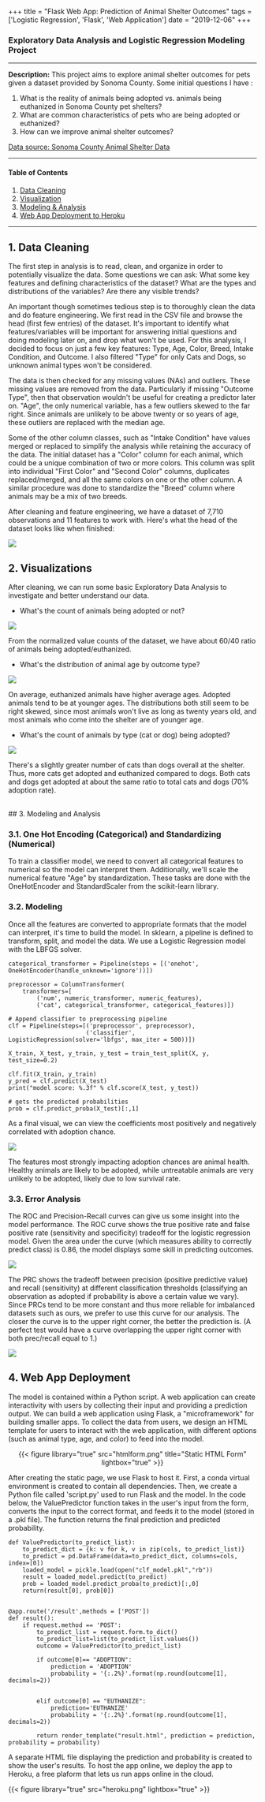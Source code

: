 +++
title = "Flask Web App: Prediction of Animal Shelter Outcomes"
tags = ['Logistic Regression', 'Flask', 'Web Application']
date = "2019-12-06"
+++
### Exploratory Data Analysis and Logistic Regression Modeling Project
<!-- ## [**View the app here**](https://animal-shelter-prediction.herokuapp.com) -->

---

**Description:** 
This project aims to explore animal shelter outcomes for pets given a dataset provided by Sonoma County. Some initial questions I have : 
1. What is the reality of animals being adopted vs. animals being euthanized in Sonoma County pet shelters? 
2. What are common characteristics of pets who are being adopted or euthanized?
3. How can we improve animal shelter outcomes?

[Data source: Sonoma County Animal Shelter Data](https://data.sonomacounty.ca.gov/Government/Animal-Shelter-Intake-and-Outcome/924a-vesw)

---

#### Table of Contents

1. [Data Cleaning](#1-data-cleaning)
2. [Visualization](#2-visualizations)
3. [Modeling & Analysis](#3-modeling-and-analysis)
4. [Web App Deployment to Heroku](#4-web-app-deployment)
---

## 1. Data Cleaning 

The first step in analysis is to read, clean, and organize in order to potentially visualize the data. Some questions we can ask: What some key features and defining characteristics of the dataset? What are the types and distributions of the variables? Are there any visible trends?

An important though sometimes tedious step is to thoroughly clean the data and do feature engineering. We first read in the CSV file and browse the head (first few entries) of the dataset. It's important to identify what features/variables will be important for answering initial questions and doing modeling later on, and drop what won't be used. For this analysis, I decided to focus on just a few key features: Type, Age, Color, Breed, Intake Condition, and Outcome. I also filtered "Type" for only Cats and Dogs, so unknown animal types won't be considered. 

The data is then checked for any missing values (NAs) and outliers. These missing values are removed from the data. Particularly if missing "Outcome Type", then that observation wouldn't be useful for creating a predictor later on. "Age", the only numerical variable, has a few outliers skewed to the far right. Since animals are unlikely to be above twenty or so years of age, these outliers are replaced with the median age.

Some of the other column classes, such as "Intake Condition" have values merged or replaced to simplify the analysis while retaining the accuracy of the data. The initial dataset has a "Color" column for each animal, which could be a unique combination of two or more colors. This column was split into individual "First Color" and "Second Color" columns, duplicates replaced/merged, and all the same colors on one or the other column. A similar procedure was done to standardize the "Breed" column where animals may be a mix of two breeds.

After cleaning and feature engineering, we have a dataset of 7,710 observations and 11 features to work with. Here's what the head of the dataset looks like when finished:

![](https://github.com/EricaXia/shelter/raw/master/imgs/eda1.PNG)


## 2. Visualizations

After cleaning, we can run some basic Exploratory Data Analysis to investigate and better understand our data. 

- What's the count of animals being adopted or not?

![](https://github.com/EricaXia/shelter/raw/master/imgs/eda0.PNG)

From the normalized value counts of the dataset, we have about 60/40 ratio of animals being adopted/euthanized.

- What's the distribution of animal age by outcome type?

![](https://github.com/EricaXia/shelter/raw/master/imgs/eda3.PNG)

On average, euthanized animals have higher average ages. Adopted animals tend to be at younger ages. The distributions both still seem to be right skewed, since most animals won't live as long as twenty years old, and most animals who come into the shelter are of younger age.

- What's the count of animals by type (cat or dog) being adopted?

![](https://github.com/EricaXia/shelter/raw/master/imgs/eda4.PNG)

There's a slightly greater number of cats than dogs overall at the shelter. Thus, more cats get adopted and euthanized compared to dogs. Both cats and dogs get adopted at about the same ratio to total cats and dogs (70% adoption rate).

<br />
## 3. Modeling and Analysis

### 3.1. One Hot Encoding (Categorical) and Standardizing (Numerical)
To train a classifier model, we need to convert all categorical features to numerical so the model can interpret them. Additionally, we'll scale the numerical feature "Age" by standardization.  These tasks are done with the OneHotEncoder and StandardScaler from the scikit-learn library.

### 3.2. Modeling
Once all the features are converted to appropriate formats that the model can interpret, it's time to build the model. In sklearn, a pipeline is defined to transform, split, and model the data. We use a Logistic Regression model with the LBFGS solver. 

```
categorical_transformer = Pipeline(steps = [('onehot', OneHotEncoder(handle_unknown='ignore'))])

preprocessor = ColumnTransformer(
    transformers=[
        ('num', numeric_transformer, numeric_features),
        ('cat', categorical_transformer, categorical_features)])
        
# Append classifier to preprocessing pipeline
clf = Pipeline(steps=[('preprocessor', preprocessor),
                      ('classifier', LogisticRegression(solver='lbfgs', max_iter = 500))])

X_train, X_test, y_train, y_test = train_test_split(X, y, test_size=0.2)

clf.fit(X_train, y_train)
y_pred = clf.predict(X_test)
print("model score: %.3f" % clf.score(X_test, y_test))

# gets the predicted probabilities
prob = clf.predict_proba(X_test)[:,1]

```

As a final visual, we can view the coefficients most positively and negatively correlated with adoption chance.

![](https://github.com/EricaXia/shelter/raw/master/imgs/eda_last.PNG)

The features most strongly impacting adoption chances are animal health. Healthy animals are likely to be adopted, while untreatable animals are very unlikely to be adopted, likely due to low survival rate.

### 3.3. Error Analysis

The ROC and Precision-Recall curves can give us some insight into the model performance. The ROC curve shows the true positive rate and false positive rate (sensitivity and specificity) tradeoff for the logistic regression model. Given the area under the curve (which measures ability to correctly predict class) is 0.86, the model displays some skill in predicting outcomes.

![](https://github.com/EricaXia/shelter/raw/master/imgs/LogReg_ROC.png)

The PRC shows the tradeoff between precision (positive predictive value) and recall (sensitivity) at different classification thresholds (classifying an observation as adopted if probability is above a certain value we vary). Since PRCs tend to be more constant and thus more reliable for imbalanced datasets such as ours, we prefer to use this curve for our analysis. The closer the curve is to the upper right corner, the better the prediction is. (A perfect test would have a curve overlapping the upper right corner with both prec/recall equal to 1.)

![](https://github.com/EricaXia/shelter/raw/master/imgs/pr_curve.png)


## 4. Web App Deployment

The model is contained within a Python script. A web application can create interactivity with users by collecting their input and providing a prediction output. We can build a web application using Flask, a "microframework" for building smaller apps. To collect the data from users, we design an HTML template for users to interact with the web application, with different options (such as animal type, age, and color) to feed into the model.

<center>
{{< figure library="true" src="htmlform.png" title="Static HTML Form" lightbox="true" >}}
</center>


After creating the static page, we use Flask to host it. First, a conda virtual environment is created to contain all dependencies. Then, we create a Python file called 'script.py' used to run Flask and the model. In the code below, the ValuePredictor function takes in the user's input from the form, converts the input to the correct format, and feeds it to the model (stored in a .pkl file). The function returns the final prediction and predicted probability.

```
def ValuePredictor(to_predict_list):
    to_predict_dict = {k: v for k, v in zip(cols, to_predict_list)}
    to_predict = pd.DataFrame(data=to_predict_dict, columns=cols, index=[0])
    loaded_model = pickle.load(open("clf_model.pkl","rb"))
    result = loaded_model.predict(to_predict)
    prob = loaded_model.predict_proba(to_predict)[:,0]
    return(result[0], prob[0])


@app.route('/result',methods = ['POST'])
def result():
    if request.method == 'POST':
        to_predict_list = request.form.to_dict()
        to_predict_list=list(to_predict_list.values())
        outcome = ValuePredictor(to_predict_list)
        
        if outcome[0]== "ADOPTION":
            prediction = 'ADOPTION'
            probability = '{:.2%}'.format(np.round(outcome[1], decimals=2))
            
            
        elif outcome[0] == "EUTHANIZE":
            prediction='EUTHANIZE'
            probability = '{:.2%}'.format(np.round(outcome[1], decimals=2))
            
        return render_template("result.html", prediction = prediction, probability = probability)

```

A separate HTML file displaying the prediction and probability is created to show the user's results. To host the app online, we deploy the app to Heroku, a free plaform that lets us run apps online in the cloud. 

{{< figure library="true" src="heroku.png" lightbox="true" >}}